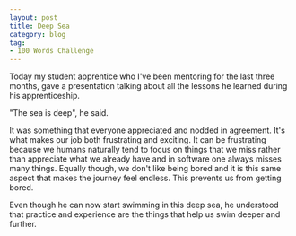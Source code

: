 ```yaml
---
layout: post
title: Deep Sea
category: blog
tag:
- 100 Words Challenge
---
```

Today my student apprentice who I've been mentoring for the last three months, gave a presentation talking about all the lessons he learned during his apprenticeship.

"The sea is deep", he said.

It was something that everyone appreciated and nodded in agreement. It's what makes our job both frustrating and exciting. It can be frustrating because we humans naturally tend to focus on things that we miss rather than appreciate what we already have and in software one always misses many things. Equally though, we don't like being bored and it is this same aspect that makes the journey feel endless. This prevents us from getting bored.

Even though he can now start swimming in this deep sea, he understood that practice and experience are the things that help us swim deeper and further.
